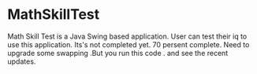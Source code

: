 # MathSkillTest
Math Skill Test is a Java Swing based application. User can test their iq to use this application. Its's not completed yet. 70 persent complete.
Need  to upgrade some swapping .But you run this code . and see the recent updates.
